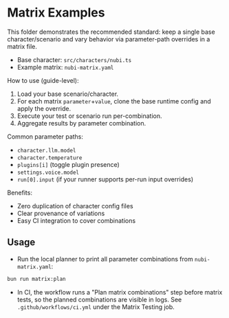 # Matrix Examples

This folder demonstrates the recommended standard: keep a single base character/scenario and vary behavior via parameter-path overrides in a matrix file.

- Base character: `src/characters/nubi.ts`
- Example matrix: `nubi-matrix.yaml`

How to use (guide-level):
1. Load your base scenario/character.
2. For each matrix `parameter`+`value`, clone the base runtime config and apply the override.
3. Execute your test or scenario run per-combination.
4. Aggregate results by parameter combination.

Common parameter paths:
- `character.llm.model`
- `character.temperature`
- `plugins[i]` (toggle plugin presence)
- `settings.voice.model`
- `run[0].input` (if your runner supports per-run input overrides)

Benefits:
- Zero duplication of character config files
- Clear provenance of variations
- Easy CI integration to cover combinations

## Usage

- Run the local planner to print all parameter combinations from `nubi-matrix.yaml`:

```bash
bun run matrix:plan
```

- In CI, the workflow runs a "Plan matrix combinations" step before matrix tests, so the planned combinations are visible in logs. See `.github/workflows/ci.yml` under the Matrix Testing job.
